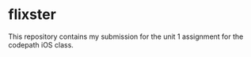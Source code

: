 # flixster

This repository contains my submission for the unit 1 assignment for the codepath iOS class. 
